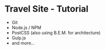 # Travel Site - Tutorial

- Git 
- Node.js / NPM
- PostCSS (also using B.E.M. for architecture)
- Gulp.js
- and more...